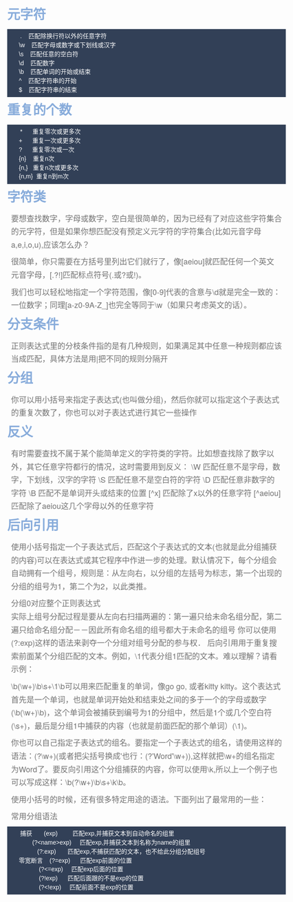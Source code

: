 <html lang="en"><head>
    <meta charset="UTF-8">
    <title></title>
<style  type="text/css">
        body { font-family: "Helvetica Neue", Helvetica, "Hiragino Sans GB", Arial, sans-serif;    font-size: 18px;    line-height: 18px;    color: #737373;  
            } 
         p { margin: 9px;
            line-height: 1.7;}
            h1,h2,h3,h4,h5,h6 {  color: #88acdb; line-height: 36px;margin:10px 0;}h1 {    margin-bottom: 18px;    font-size: 30px;}h2 {    font-size: 24px;}h3 {    font-size: 18px;}h4 {    font-size: 16px;}h5 {    font-size: 14px;}h6 {    font-size: 13px;}
            hr {    margin: 0 0 19px;    border: 0;    border-bottom: 1px solid #ccc;}
           code, pre { background: #324057;
            margin: auto;
            padding: 0.35em 1.5em;
            overflow: auto;
            color: #fff;
            line-height: 1.3rem;}
            pre code {   
            font-family:Arial;
            overflow: auto;
            padding: 1px 3px;    font-size: 14px; }
            </style>
            </head><body marginheight="0"><h1>元字符</h1>
<pre><code>.    匹配除换行符以外的任意字符  
\w    匹配字母或数字或下划线或汉字 
\s    匹配任意的空白符   
\d    匹配数字  
\b    匹配单词的开始或结束  
^    匹配字符串的开始  
$    匹配字符串的结束  </code></pre>
<h1>重复的个数</h1>
<pre><code>*      重复零次或更多次
+      重复一次或更多次
?      重复零次或一次
{n}    重复n次
{n,}   重复n次或更多次
{n,m}  重复n到m次</code></pre>
<h1>字符类</h1>
<p>要想查找数字，字母或数字，空白是很简单的，因为已经有了对应这些字符集合的元字符，但是如果你想匹配没有预定义元字符的字符集合(比如元音字母a,e,i,o,u),应该怎么办？

</p>
<p>很简单，你只需要在方括号里列出它们就行了，像[aeiou]就匹配任何一个英文元音字母，[.?!]匹配标点符号(.或?或!)。

</p>
<p>我们也可以轻松地指定一个字符范围，像[0-9]代表的含意与\d就是完全一致的：一位数字；同理[a-z0-9A-Z_]也完全等同于\w（如果只考虑英文的话）。

</p>
<h1>分支条件</h1>
<p>正则表达式里的分枝条件指的是有几种规则，如果满足其中任意一种规则都应该当成匹配，具体方法是用|把不同的规则分隔开  

</p>
<h1>分组</h1>
<p>你可以用小括号来指定子表达式(也叫做分组)，然后你就可以指定这个子表达式的重复次数了，你也可以对子表达式进行其它一些操作

</p>
<h1>反义</h1>
<p>有时需要查找不属于某个能简单定义的字符类的字符。比如想查找除了数字以外，其它任意字符都行的情况，这时需要用到反义：
    \W    匹配任意不是字母，数字，下划线，汉字的字符
    \S    匹配任意不是空白符的字符
    \D    匹配任意非数字的字符
    \B    匹配不是单词开头或结束的位置
    [^x]    匹配除了x以外的任意字符
    [^aeiou]    匹配除了aeiou这几个字母以外的任意字符
</p>
<h1>后向引用</h1>
<p>使用小括号指定一个子表达式后，匹配这个子表达式的文本(也就是此分组捕获的内容)可以在表达式或其它程序中作进一步的处理。默认情况下，每个分组会自动拥有一个组号，规则是：从左向右，以分组的左括号为标志，第一个出现的分组的组号为1，第二个为2，以此类推。


</p>
<p>分组0对应整个正则表达式<br>实际上组号分配过程是要从左向右扫描两遍的：第一遍只给未命名组分配，第二遍只给命名组分配－－因此所有命名组的组号都大于未命名的组号
你可以使用(?:exp)这样的语法来剥夺一个分组对组号分配的参与权．
后向引用用于重复搜索前面某个分组匹配的文本。例如，\1代表分组1匹配的文本。难以理解？请看示例：

</p>
<p>\b(\w+)\b\s+\1\b可以用来匹配重复的单词，像go go, 或者kitty kitty。这个表达式首先是一个单词，也就是单词开始处和结束处之间的多于一个的字母或数字(\b(\w+)\b)，这个单词会被捕获到编号为1的分组中，然后是1个或几个空白符(\s+)，最后是分组1中捕获的内容（也就是前面匹配的那个单词）(\1)。

</p>
<p>你也可以自己指定子表达式的组名。要指定一个子表达式的组名，请使用这样的语法：(?<word>\w+)(或者把尖括号换成'也行：(?'Word'\w+)),这样就把\w+的组名指定为Word了。要反向引用这个分组捕获的内容，你可以使用\k<word>,所以上一个例子也可以写成这样：\b(?<word>\w+)\b\s+\k<word>\b。

</word></word></word></word></p>
<p>使用小括号的时候，还有很多特定用途的语法。下面列出了最常用的一些：

</p>
<p>常用分组语法





</p>
<pre><code>捕获       (exp)         匹配exp,并捕获文本到自动命名的组里
        (?&lt;name&gt;exp)     匹配exp,并捕获文本到名称为name的组里
           (?:exp)       匹配exp,不捕获匹配的文本，也不给此分组分配组号
零宽断言    (?=exp)      匹配exp前面的位置
            (?&lt;=exp)     匹配exp后面的位置
            (?!exp)      匹配后面跟的不是exp的位置
            (?&lt;!exp)     匹配前面不是exp的位置</code></pre>

</body></html>